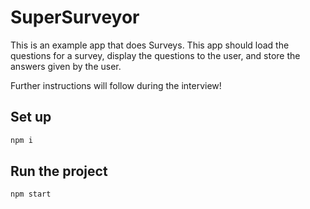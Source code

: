 # SuperSurveyor

This is an example app that does Surveys. This app should load the questions for a survey, display the questions to the user, and store the answers given by the user.

Further instructions will follow during the interview!

## Set up

```bash
npm i
```

## Run the project

```bash
npm start
```
